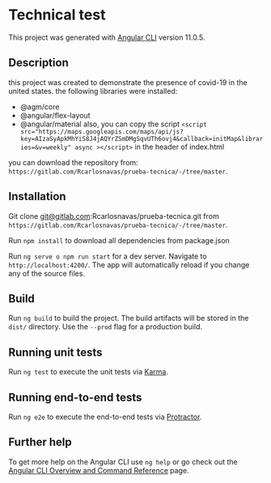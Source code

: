 # Technical test

This project was generated with [Angular CLI](https://github.com/angular/angular-cli) version 11.0.5.

## Description

this project was created to demonstrate the presence of covid-19 in the united states.
the following libraries were installed:

- @agm/core
- @angular/flex-layout
- @angular/material
  also, you can copy the script `<script src="https://maps.googleapis.com/maps/api/js?key=AIzaSyApkMhYiS8J4jAQYrZSmDMgSqvUTh6ovj4&callback=initMap&libraries=&v=weekly" async ></script>` in the header of index.html

you can download the repository from: `https://gitlab.com/Rcarlosnavas/prueba-tecnica/-/tree/master`.

## Installation

Git clone git@gitlab.com:Rcarlosnavas/prueba-tecnica.git from `https://gitlab.com/Rcarlosnavas/prueba-tecnica/-/tree/master`.

Run `npm install` to download all dependencies from package.json

Run `ng serve o npm run start` for a dev server. Navigate to `http://localhost:4200/`. The app will automatically reload if you change any of the source files.

## Build

Run `ng build` to build the project. The build artifacts will be stored in the `dist/` directory. Use the `--prod` flag for a production build.

## Running unit tests

Run `ng test` to execute the unit tests via [Karma](https://karma-runner.github.io).

## Running end-to-end tests

Run `ng e2e` to execute the end-to-end tests via [Protractor](http://www.protractortest.org/).

## Further help

To get more help on the Angular CLI use `ng help` or go check out the [Angular CLI Overview and Command Reference](https://angular.io/cli) page.
